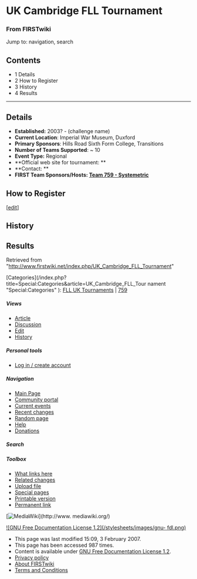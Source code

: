 # UK Cambridge FLL Tournament

### From FIRSTwiki

Jump to: navigation, search

## Contents

  * 1 Details
  * 2 How to Register
  * 3 History
  * 4 Results  
---  
  

## Details

  * **Established:** 2003? - (challenge name) 
  * **Current Location**: Imperial War Museum, Duxford 
  * **Primary Sponsors**: Hills Road Sixth Form College, Transitions 
  * **Number of Teams Supported**: ~ 10 
  * **Event Type:** Regional 
  * **Official web site for tournament: **
  * **Contact: **
  * **FIRST Team Sponsors/Hosts: [Team 759 - Systemetric](/index.php/759 "759" )**


## How to Register

[[edit](/index.php?title=UK_Cambridge_FLL_Tournament&action=edit&section=3
"Edit section: History" )]

## History


## Results

Retrieved from
"<http://www.firstwiki.net/index.php/UK_Cambridge_FLL_Tournament>"

[Categories](/index.php?title=Special:Categories&article=UK_Cambridge_FLL_Tour
nament "Special:Categories" ): [FLL UK
Tournaments](/index.php/Category:FLL_UK_Tournaments "Category:FLL UK
Tournaments" ) | [759](/index.php/Category:759 "Category:759" )

##### Views

  * [Article](/index.php/UK_Cambridge_FLL_Tournament)
  * [Discussion](/index.php?title=Talk:UK_Cambridge_FLL_Tournament&action=edit)
  * [Edit](/index.php?title=UK_Cambridge_FLL_Tournament&action=edit)
  * [History](/index.php?title=UK_Cambridge_FLL_Tournament&action=history)

##### Personal tools

  * [Log in / create account](/index.php?title=Special:Userlogin&returnto=UK_Cambridge_FLL_Tournament)

[](/index.php/Main_Page "Main Page" )

##### Navigation

  * [Main Page](/index.php/Main_Page)
  * [Community portal](/index.php/FIRSTwiki:Community_portal)
  * [Current events](/index.php/Current_events)
  * [Recent changes](/index.php/Special:Recentchanges)
  * [Random page](/index.php/Special:Random)
  * [Help](/index.php/Help:Contents)
  * [Donations](/index.php/FIRSTwiki:Site_support)

##### Search



##### Toolbox

  * [What links here](/index.php/Special:Whatlinkshere/UK_Cambridge_FLL_Tournament)
  * [Related changes](/index.php/Special:Recentchangeslinked/UK_Cambridge_FLL_Tournament)
  * [Upload file](/index.php/Special:Upload)
  * [Special pages](/index.php/Special:Specialpages)
  * [Printable version](/index.php?title=UK_Cambridge_FLL_Tournament&printable=yes)
  * [Permanent link](/index.php?title=UK_Cambridge_FLL_Tournament&oldid=54374)

[![MediaWiki](/skins/common/images/poweredby_mediawiki_88x31.png)](http://www.
mediawiki.org/)

[![GNU Free Documentation License 1.2](/stylesheets/images/gnu-
fdl.png)](http://www.gnu.org/copyleft/fdl.html)

  * This page was last modified 15:09, 3 February 2007.
  * This page has been accessed 987 times.
  * Content is available under [GNU Free Documentation License 1.2](http://www.gnu.org/copyleft/fdl.html "http://www.gnu.org/copyleft/fdl.html" ).
  * [Privacy policy](/index.php/FIRSTwiki:Privacy_policy "FIRSTwiki:Privacy policy" )
  * [About FIRSTwiki](/index.php/FIRSTwiki:About "FIRSTwiki:About" )
  * [Terms and Conditions](/index.php/FIRSTwiki:Terms_and_conditions "FIRSTwiki:Terms and conditions" )

